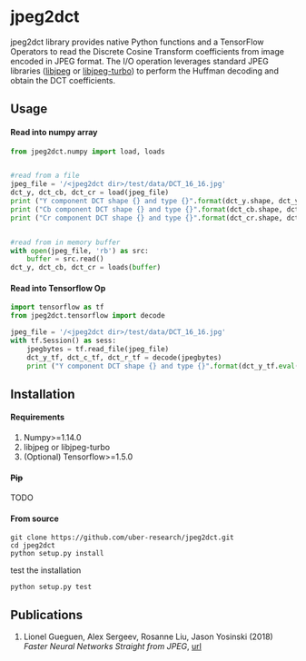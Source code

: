# jpeg2dct

jpeg2dct library provides native Python functions and a TensorFlow Operators to read the Discrete Cosine Transform coefficients from image encoded in JPEG format.
The I/O operation leverages standard JPEG libraries ([libjpeg](http://libjpeg.sourceforge.net/) or [libjpeg-turbo](https://libjpeg-turbo.org/)) to perform the Huffman decoding and obtain the DCT coefficients.

## Usage
#### Read into numpy array
```python
from jpeg2dct.numpy import load, loads


#read from a file
jpeg_file = '/<jpeg2dct dir>/test/data/DCT_16_16.jpg'
dct_y, dct_cb, dct_cr = load(jpeg_file)
print ("Y component DCT shape {} and type {}".format(dct_y.shape, dct_y.dtype))
print ("Cb component DCT shape {} and type {}".format(dct_cb.shape, dct_cb.dtype))
print ("Cr component DCT shape {} and type {}".format(dct_cr.shape, dct_cr.dtype))


#read from in memory buffer
with open(jpeg_file, 'rb') as src:
    buffer = src.read()
dct_y, dct_cb, dct_cr = loads(buffer)

```
#### Read into Tensorflow Op
```python
import tensorflow as tf
from jpeg2dct.tensorflow import decode

jpeg_file = '/<jpeg2dct dir>/test/data/DCT_16_16.jpg'
with tf.Session() as sess:
    jpegbytes = tf.read_file(jpeg_file)
    dct_y_tf, dct_c_tf, dct_r_tf = decode(jpegbytes)
    print ("Y component DCT shape {} and type {}".format(dct_y_tf.eval().shape, dct_y_tf.dtype))

```


## Installation
#### Requirements
1. Numpy>=1.14.0
2. libjpeg or libjpeg-turbo
2. (Optional) Tensorflow>=1.5.0

#### ~~Pip~~
TODO

#### From source
```commandline
git clone https://github.com/uber-research/jpeg2dct.git
cd jpeg2dct
python setup.py install
```
test the installation
```commandline
python setup.py test
```



## Publications
1. Lionel Gueguen, Alex Sergeev, Rosanne Liu, Jason Yosinski (2018) *Faster Neural Networks Straight from JPEG*, [url](https://openreview.net/forum?id=S1ry6Y1vG)
